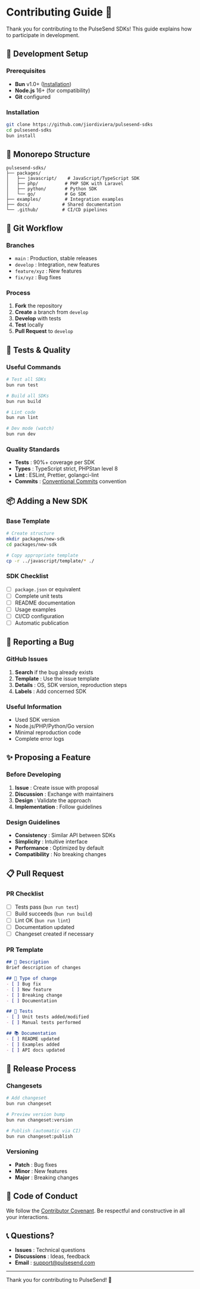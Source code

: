 # Contributing Guide 🤝

Thank you for contributing to the PulseSend SDKs! This guide explains how to participate in development.

## 🚀 Development Setup

### Prerequisites

- **Bun** v1.0+ ([Installation](https://bun.sh))
- **Node.js** 16+ (for compatibility)
- **Git** configured

### Installation

```bash
git clone https://github.com/jiordiviera/pulsesend-sdks
cd pulsesend-sdks
bun install
```

## 📁 Monorepo Structure

```
pulsesend-sdks/
├── packages/
│   ├── javascript/    # JavaScript/TypeScript SDK
│   ├── php/          # PHP SDK with Laravel
│   ├── python/       # Python SDK
│   └── go/           # Go SDK
├── examples/         # Integration examples
├── docs/            # Shared documentation
└── .github/         # CI/CD pipelines
```

## 🔄 Git Workflow

### Branches

- `main` : Production, stable releases
- `develop` : Integration, new features
- `feature/xyz` : New features
- `fix/xyz` : Bug fixes

### Process

1. **Fork** the repository
2. **Create** a branch from `develop`
3. **Develop** with tests
4. **Test** locally
5. **Pull Request** to `develop`

## 🧪 Tests & Quality

### Useful Commands

```bash
# Test all SDKs
bun run test

# Build all SDKs
bun run build

# Lint code
bun run lint

# Dev mode (watch)
bun run dev
```

### Quality Standards

- **Tests** : 90%+ coverage per SDK
- **Types** : TypeScript strict, PHPStan level 8
- **Lint** : ESLint, Prettier, golangci-lint
- **Commits** : [Conventional Commits](https://conventionalcommits.org) convention

## 📦 Adding a New SDK

### Base Template

```bash
# Create structure
mkdir packages/new-sdk
cd packages/new-sdk

# Copy appropriate template
cp -r ../javascript/template/* ./
```

### SDK Checklist

- [ ] `package.json` or equivalent
- [ ] Complete unit tests
- [ ] README documentation
- [ ] Usage examples
- [ ] CI/CD configuration
- [ ] Automatic publication

## 🐛 Reporting a Bug

### GitHub Issues

1. **Search** if the bug already exists
2. **Template** : Use the issue template
3. **Details** : OS, SDK version, reproduction steps
4. **Labels** : Add concerned SDK

### Useful Information

- Used SDK version
- Node.js/PHP/Python/Go version
- Minimal reproduction code
- Complete error logs

## ✨ Proposing a Feature

### Before Developing

1. **Issue** : Create issue with proposal
2. **Discussion** : Exchange with maintainers
3. **Design** : Validate the approach
4. **Implementation** : Follow guidelines

### Design Guidelines

- **Consistency** : Similar API between SDKs
- **Simplicity** : Intuitive interface
- **Performance** : Optimized by default
- **Compatibility** : No breaking changes

## 📋 Pull Request

### PR Checklist

- [ ] Tests pass (`bun run test`)
- [ ] Build succeeds (`bun run build`)
- [ ] Lint OK (`bun run lint`)
- [ ] Documentation updated
- [ ] Changeset created if necessary

### PR Template

```markdown
## 🎯 Description
Brief description of changes

## 🔧 Type of change
- [ ] Bug fix
- [ ] New feature
- [ ] Breaking change
- [ ] Documentation

## 🧪 Tests
- [ ] Unit tests added/modified
- [ ] Manual tests performed

## 📚 Documentation
- [ ] README updated
- [ ] Examples added
- [ ] API docs updated
```

## 🚀 Release Process

### Changesets

```bash
# Add changeset
bun run changeset

# Preview version bump
bun run changeset:version

# Publish (automatic via CI)
bun run changeset:publish
```

### Versioning

- **Patch** : Bug fixes
- **Minor** : New features
- **Major** : Breaking changes

## 🤝 Code of Conduct

We follow the [Contributor Covenant](https://contributor-covenant.org). Be respectful and constructive in all your interactions.

## 📞 Questions?

- **Issues** : Technical questions
- **Discussions** : Ideas, feedback
- **Email** : support@pulsesend.com

---

Thank you for contributing to PulseSend! 🚀